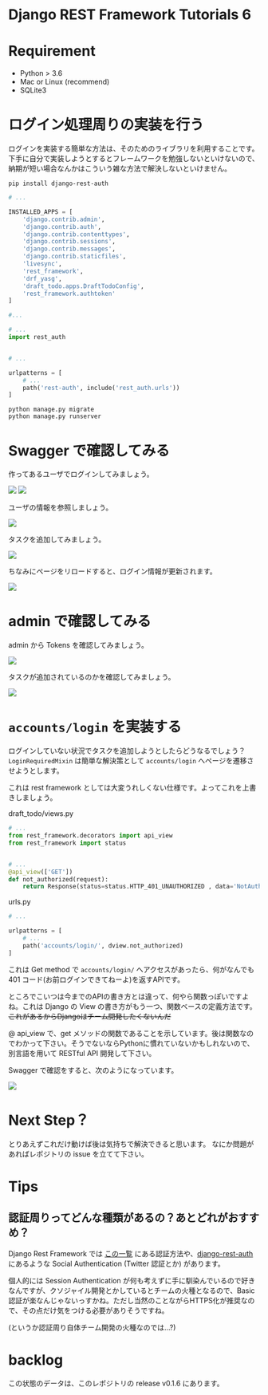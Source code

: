 # Django REST Framework Tutorials 6
# Requirement
- Python > 3.6
- Mac or Linux (recommend)
- SQLite3

# ログイン処理周りの実装を行う
ログインを実装する簡単な方法は、そのためのライブラリを利用することです。下手に自分で実装しようとするとフレームワークを勉強しないといけないので、納期が短い場合なんかはこういう雑な方法で解決しないといけません。

```shell
pip install django-rest-auth
```

```python:settings.py
# ...

INSTALLED_APPS = [
    'django.contrib.admin',
    'django.contrib.auth',
    'django.contrib.contenttypes',
    'django.contrib.sessions',
    'django.contrib.messages',
    'django.contrib.staticfiles',
    'livesync',
    'rest_framework',
    'drf_yasg',
    'draft_todo.apps.DraftTodoConfig',
    'rest_framework.authtoken'
]

#...
```

```python:urls.py
# ...
import rest_auth


# ...

urlpatterns = [
    # ...
    path('rest-auth', include('rest_auth.urls'))
]
```

```shell
python manage.py migrate
python manage.py runserver
```

# Swagger で確認してみる
作ってあるユーザでログインしてみましょう。

![](./img/django-rest-login-input.png)
![](./img/django-rest-auth-login.png)

ユーザの情報を参照しましょう。

![](./img/django-rest-login-input.png)

タスクを追加してみましょう。

![](./img/drf-input-auth-task-input.png)

ちなみにページをリロードすると、ログイン情報が更新されます。

![](./img/django-rest-authlogin.png)

# admin で確認してみる

admin から Tokens を確認してみましょう。

![](./img/django-admin-tokens.png)

タスクが追加されているのかを確認してみましょう。

![](./img/django-admin-tasks.png)

# `accounts/login` を実装する
ログインしていない状況でタスクを追加しようとしたらどうなるでしょう？ `LoginRequiredMixin` は簡単な解決策として `accounts/login` へページを遷移させようとします。

これは rest framework としては大変うれしくない仕様です。よってこれを上書きしましょう。

draft_todo/views.py
```python:draft_todo/views.py
# ...
from rest_framework.decorators import api_view
from rest_framework import status


# ...
@api_view(['GET'])
def not_authorized(request):
    return Response(status=status.HTTP_401_UNAUTHORIZED , data='NotAuthenticated')
```

urls.py
```python:urls.py
# ...

urlpatterns = [
    # ...
    path('accounts/login/', dview.not_authorized)
]
```

これは Get method で `accounts/login/` へアクセスがあったら、何がなんでも 401 コード(お前ログインできてねーよ)を返すAPIです。

ところでこいつは今までのAPIの書き方とは違って、何やら関数っぽいですよね。これは Django の View の書き方がもう一つ、関数ベースの定義方法です。~~これがあるからDjangoはチーム開発したくないんだ~~ 

@ api_view で、get メソッドの関数であることを示しています。後は関数なのでわかって下さい。そうでないならPythonに慣れていないかもしれないので、別言語を用いて RESTful API 開発して下さい。

Swagger で確認をすると、次のようになっています。

![](./img/django-rest-login-fail.png)

# Next Step？
とりあえずこれだけ動けば後は気持ちで解決できると思います。
なにか問題があればレポジトリの issue を立てて下さい。

# Tips
## 認証周りってどんな種類があるの？あとどれがおすすめ？
Django Rest Framework では [この一覧](https://www.django-rest-framework.org/api-guide/authentication/#basicauthentication) にある認証方法や、[django-rest-auth](https://django-rest-auth.readthedocs.io/en/latest/index.html) にあるような Social Authentication (Twitter 認証とか) があります。

個人的には Session Authentication が何も考えずに手に馴染んでいるので好きなんですが、クソジャイル開発とかしているとチームの火種となるので、Basic認証が楽なんじゃないっすかね。ただし当然のことながらHTTPS化が推奨なので、その点だけ気をつける必要がありそうですね。

(というか認証周り自体チーム開発の火種なのでは…?)

# backlog

この状態のデータは、このレポジトリの release v0.1.6 にあります。
